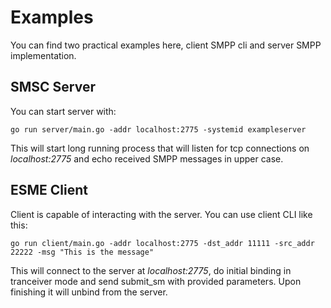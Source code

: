 # Examples

You can find two practical examples here, client SMPP cli and server SMPP implementation.

## SMSC Server

You can start server with:

    go run server/main.go -addr localhost:2775 -systemid exampleserver

This will start long running process that will listen for tcp connections on _localhost:2775_ and echo received SMPP messages in upper case.

## ESME Client

Client is capable of interacting with the server. You can use client CLI like this:

    go run client/main.go -addr localhost:2775 -dst_addr 11111 -src_addr 22222 -msg "This is the message"

This will connect to the server at _localhost:2775_, do initial binding in tranceiver mode and send submit_sm with provided parameters. Upon finishing it will unbind from the server.
